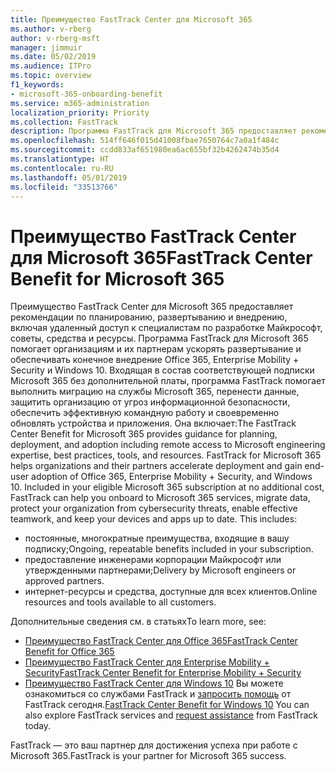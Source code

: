 ```yaml
---
title: Преимущество FastTrack Center для Microsoft 365
ms.author: v-rberg
author: v-rberg-msft
manager: jimmuir
ms.date: 05/02/2019
ms.audience: ITPro
ms.topic: overview
f1_keywords:
- microsoft-365-onboarding-benefit
ms.service: m365-administration
localization_priority: Priority
ms.collection: FastTrack
description: Программа FastTrack для Microsoft 365 предоставляет рекомендации по планированию, развертыванию и внедрению, включая удаленный доступ к специалистам по разработке Майкрософт, советы, средства и ресурсы. Программа FastTrack для Microsoft 365 помогает организациям и их партнерам ускорять развертывание и обеспечивать конечное внедрение Office 365, Windows 10 и Enterprise Mobility + Security.
ms.openlocfilehash: 514ff646f015d41008fbae7650764c7a0a1f484c
ms.sourcegitcommit: ccdd833af651980ea6ac655bf32b4262474b35d4
ms.translationtype: HT
ms.contentlocale: ru-RU
ms.lasthandoff: 05/01/2019
ms.locfileid: "33513766"
---
```

# <a name="fasttrack-center-benefit-for-microsoft-365"></a><span data-ttu-id="dbc2e-104">Преимущество FastTrack Center для Microsoft 365</span><span class="sxs-lookup"><span data-stu-id="dbc2e-104">FastTrack Center Benefit for Microsoft 365</span></span>

<span data-ttu-id="dbc2e-p102">Преимущество FastTrack Center для Microsoft 365 предоставляет рекомендации по планированию, развертыванию и внедрению, включая удаленный доступ к специалистам по разработке Майкрософт, советы, средства и ресурсы. Программа FastTrack для Microsoft 365 помогает организациям и их партнерам ускорять развертывание и обеспечивать конечное внедрение Office 365, Enterprise Mobility + Security и Windows 10. Входящая в состав соответствующей подписки Microsoft 365 без дополнительной платы, программа FastTrack помогает выполнить миграцию на службы Microsoft 365, перенести данные, защитить организацию от угроз информационной безопасности, обеспечить эффективную командную работу и своевременно обновлять устройства и приложения. Она включает:</span><span class="sxs-lookup"><span data-stu-id="dbc2e-p102">The FastTrack Center Benefit for Microsoft 365 provides guidance for planning, deployment, and adoption including remote access to Microsoft engineering expertise, best practices, tools, and resources. FastTrack for Microsoft 365 helps organizations and their partners accelerate deployment and gain end-user adoption of Office 365, Enterprise Mobility + Security, and Windows 10. Included in your eligible Microsoft 365 subscription at no additional cost, FastTrack can help you onboard to Microsoft 365 services, migrate data, protect your organization from cybersecurity threats, enable effective teamwork, and keep your devices and apps up to date. This includes:</span></span>

- <span data-ttu-id="dbc2e-109">постоянные, многократные преимущества, входящие в вашу подписку;</span><span class="sxs-lookup"><span data-stu-id="dbc2e-109">Ongoing, repeatable benefits included in your subscription.</span></span>
- <span data-ttu-id="dbc2e-110">предоставление инженерами корпорации Майкрософт или утвержденными партнерами;</span><span class="sxs-lookup"><span data-stu-id="dbc2e-110">Delivery by Microsoft engineers or approved partners.</span></span>
- <span data-ttu-id="dbc2e-111">интернет-ресурсы и средства, доступные для всех клиентов.</span><span class="sxs-lookup"><span data-stu-id="dbc2e-111">Online resources and tools available to all customers.</span></span>
  
<span data-ttu-id="dbc2e-112">Дополнительные сведения см. в статьях</span><span class="sxs-lookup"><span data-stu-id="dbc2e-112">To learn more, see:</span></span>

- [<span data-ttu-id="dbc2e-113">Преимущество FastTrack Center для Office 365</span><span class="sxs-lookup"><span data-stu-id="dbc2e-113">FastTrack Center Benefit for Office 365</span></span>](O365-fasttrack-benefit-for-office-365.md) 
- [<span data-ttu-id="dbc2e-114">Преимущество FastTrack Center для Enterprise Mobility + Security</span><span class="sxs-lookup"><span data-stu-id="dbc2e-114">FastTrack Center Benefit for Enterprise Mobility + Security</span></span>](EMS-fasttrack-benefit-for-EMS.md)
- <span data-ttu-id="dbc2e-115">[Преимущество FastTrack Center для Windows 10](Win-10-fasttrack-benefit-for-Windows-10.md) Вы можете ознакомиться со службами FastTrack и [запросить помощь](https://go.microsoft.com/fwlink/p/?LinkId=2003903) от FastTrack сегодня.</span><span class="sxs-lookup"><span data-stu-id="dbc2e-115">[FastTrack Center Benefit for Windows 10](Win-10-fasttrack-benefit-for-Windows-10.md) You can also explore FastTrack services and [request assistance](https://go.microsoft.com/fwlink/p/?LinkId=2003903) from FastTrack today.</span></span>

<span data-ttu-id="dbc2e-116">FastTrack — это ваш партнер для достижения успеха при работе с Microsoft 365.</span><span class="sxs-lookup"><span data-stu-id="dbc2e-116">FastTrack is your partner for Microsoft 365 success.</span></span>
  
  

 